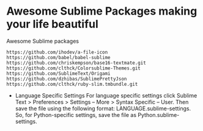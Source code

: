 # Awesome Sublime Packages making your life beautiful
Awesome Sublime packages

```
https://github.com/ihodev/a-file-icon
https://github.com/babel/babel-sublime
https://github.com/chriskempson/base16-textmate.git
https://github.com/clthck/Colorsublime-Themes.git
https://github.com/SublimeText/Origami
https://github.com/dzhibas/SublimePrettyJson
https://github.com/clthck/ruby-slim.tmbundle.git
```

- Language Specific Settings
For language specific settings click Sublime Text > Preferences > Settings – More > Syntax Specific – User. Then save the file using the following format: LANGUAGE.sublime-settings. So, for Python-specific settings, save the file as Python.sublime-settings.
